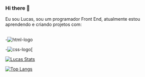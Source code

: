 ### Hi there 👋

Eu sou Lucas, sou um programador Front End, atualmente estou aprendendo e criando projetos com:
<br>
<br>

-<img src="https://img.shields.io/badge/HTML-239120?style=for-the-badge&logo=html5&logoColor=white" alt="html-logo"/>

-<img src="https://img.shields.io/badge/CSS-239120?&style=for-the-badge&logo=css3&logoColor=white" alt="css-logo"/>[

[![Lucas Stats](https://github-readme-stats.vercel.app/api?username=lucasisnardi)](https://github.com/anuraghazra/github-readme-stats)

[![Top Langs](https://github-readme-stats.vercel.app/api/top-langs/?username=lucasisnardi)](https://github.com/anuraghazra/github-readme-stats)

